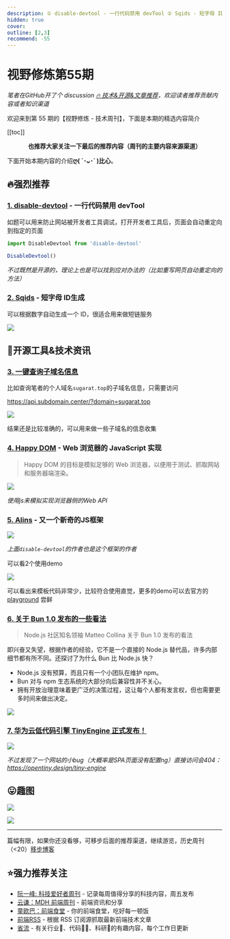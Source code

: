 ```yaml
---
description: ① disable-devtool - 一行代码禁用 devTool ② Sqids - 短字母 ID生成  ③ 一键查询子域名信息 ④ Happy DOM - Web 浏览器的 JavaScript 实现 ⑤ Alins - 又一个新奇的JS框架 ⑥ 关于 Bun 1.0 发布的一些看法 ⑦ 华为云低代码引擎 TinyEngine 正式发布！
hidden: true
cover:
outline: [2,3]
recommend: -55
---
```


# 视野修炼第55期
*笔者在GitHub开了个 discussion [🔥 技术&开源&文章推荐](https://github.com/ATQQ/sugar-blog/discussions/123)，欢迎读者推荐贡献内容或者知识渠道*

欢迎来到第 55 期的【视野修炼 - 技术周刊】，下面是本期的精选内容简介

[[toc]]

<center>

**​也推荐大家关注一下最后的推荐内容（周刊的主要内容来源渠道）**
</center>

下面开始本期内容的介绍**ღ( ´･ᴗ･` )比心**。
## 🔥强烈推荐
### [1. disable-devtool](https://github.com/theajack/disable-devtool) - 一行代码禁用 devTool

如题可以用来防止网站被开发者工具调试，打开开发者工具后，页面会自动重定向到指定的页面

```ts
import DisableDevtool from 'disable-devtool'

DisableDevtool()
```

*不过既然是开源的，理论上也是可以找到应对办法的（比如重写网页自动重定向的方法）*

### [2. Sqids](https://sqids.org/) - 短字母 ID生成

可以根据数字自动生成一个 ID，很适合用来做短链服务

![](https://img.cdn.sugarat.top/mdImg/MTY5NTU1OTA2OTk4MQ==695559069981)

## 🔧开源工具&技术资讯
### [3. 一键查询子域名信息](https://github.com/ARPSyndicate/puncia)
比如查询笔者的个人域名`sugarat.top`的子域名信息，只需要访问

https://api.subdomain.center/?domain=sugarat.top

![](https://img.cdn.sugarat.top/mdImg/MTY5NTU1ODQxNzQ2NA==695558417464)

结果还是比较准确的，可以用来做一些子域名的信息收集

### [4. Happy DOM](https://github.com/capricorn86/happy-dom/tree/master) - Web 浏览器的 JavaScript 实现
>Happy DOM 的目标是模拟足够的 Web 浏览器，以便用于测试、抓取网站和服务器端渲染。

![](https://img.cdn.sugarat.top/mdImg/MTY5NTU1OTEzNzgwNw==695559137807)

*使用js来模拟实现浏览器侧的Web API*

### [5. Alins](https://github.com/alinsjs/alins) - 又一个新奇的JS框架

![](https://img.cdn.sugarat.top/mdImg/MTY5NTU1OTU1OTYxNQ==695559559615)

*上面`disable-devtool`的作者也是这个框架的作者*

可以看2个使用demo

![](https://img.cdn.sugarat.top/mdImg/MTY5NTU1OTY5NzU5NQ==695559697595)

可以看出来模板代码非常少，比较符合使用直觉，更多的demo可以去官方的 [playground](https://alinsjs.github.io/playground/#0) 尝鲜

### [6. 关于 Bun 1.0 发布的一些看法](https://adventures.nodeland.dev/archive/my-thoughts-on-bun/)
>Node.js 社区知名领袖 Matteo Collina 关于 Bun 1.0 发布的看法

即兴奋又失望，根据作者的经验，它不是一个直接的 Node.js 替代品，许多内部细节都有所不同。还探讨了为什么 Bun 比 Node.js 快？

* Node.js 没有预算，而且只有一个小团队在维护 npm。
* Bun 对与 npm 生态系统的大部分向后兼容性并不关心。
* 拥有开放治理意味着更广泛的决策过程，这让每个人都有发言权，但也需要更多时间来做出决定。

![](https://img.cdn.sugarat.top/mdImg/MTY5NTU1NzAxNDE0NA==695557014144)

### [7. 华为云低代码引擎 TinyEngine 正式发布！](https://mp.weixin.qq.com/s/EcP2pXhTK548Crhmt894kg)

![](https://img.cdn.sugarat.top/mdImg/MTY5NTU1ODEzNTIxOA==695558135218)

*不过发现了一个网站的小bug（大概率是SPA页面没有配置ng）直接访问会404：https://opentiny.design/tiny-engine*

## 😛趣图

![](https://img.cdn.sugarat.top/mdImg/MTY5NTU2MDcwMDQxMQ==695560700411)

![](https://img.cdn.sugarat.top/mdImg/MTY5NTU2MDY2NDk1MQ==695560664951)

---

篇幅有限，如果你还没看够，可移步后面的推荐渠道，继续游览，历史周刊（<20）[移步博客](https://sugarat.top/weekly/index.html)

## ⭐️强力推荐关注
* [阮一峰: 科技爱好者周刊](https://www.ruanyifeng.com/blog/archives.html) - 记录每周值得分享的科技内容，周五发布
* [云谦：MDH 前端周刊](https://www.yuque.com/chencheng/mdh-weekly) - 前端资讯和分享
* [童欧巴：前端食堂](https://github.com/Geekhyt/weekly) - 你的前端食堂，吃好每一顿饭
* [前端RSS](https://fed.chanceyu.com/) - 根据 RSS 订阅源抓取最新前端技术文章
* [省流](https://shengliu.tech/) - 有关行业📱、代码👨‍💻、科研🔬的有趣内容，每个工作日更新
